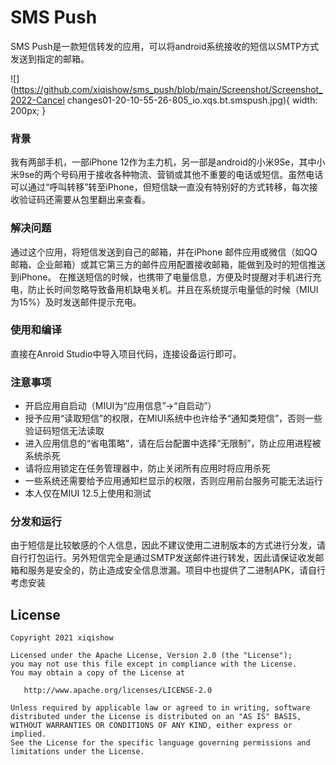 # SMS Push
SMS Push是一款短信转发的应用，可以将android系统接收的短信以SMTP方式发送到指定的邮箱。

![](https://github.com/xiqishow/sms_push/blob/main/Screenshot/Screenshot_2022-Cancel changes01-20-10-55-26-805_io.xqs.bt.smspush.jpg){ width: 200px; }

### 背景
我有两部手机，一部iPhone 12作为主力机，另一部是android的小米9Se，其中小米9se的两个号码用于接收各种物流、营销或其他不重要的电话或短信。虽然电话可以通过“呼叫转移”转至iPhone，但短信缺一直没有特别好的方式转移，每次接收验证码还需要从包里翻出来查看。

### 解决问题
通过这个应用，将短信发送到自己的邮箱，并在iPhone 邮件应用或微信（如QQ邮箱、企业邮箱）或其它第三方的邮件应用配置接收邮箱，能做到及时的短信推送到iPhone。
在推送短信的时候，也携带了电量信息，方便及时提醒对手机进行充电，防止长时间忽略导致备用机缺电关机。并且在系统提示电量低的时候（MIUI为15%）及时发送邮件提示充电。

### 使用和编译
直接在Anroid Studio中导入项目代码，连接设备运行即可。

### 注意事项

* 开启应用自启动（MIUI为“应用信息”->“自启动”）
* 授予应用“读取短信”的权限，在MIUI系统中也许给予“通知类短信”，否则一些验证码短信无法读取
* 进入应用信息的“省电策略”，请在后台配置中选择“无限制”，防止应用进程被系统杀死
* 请将应用锁定在任务管理器中，防止关闭所有应用时将应用杀死
* 一些系统还需要给予应用通知栏显示的权限，否则应用前台服务可能无法运行
* 本人仅在MIUI 12.5上使用和测试

### 分发和运行
由于短信是比较敏感的个人信息，因此不建议使用二进制版本的方式进行分发，请自行打包运行。另外短信完全是通过SMTP发送邮件进行转发，因此请保证收发邮箱和服务是安全的，防止造成安全信息泄漏。项目中也提供了二进制APK，请自行考虑安装

License
-------

    Copyright 2021 xiqishow

    Licensed under the Apache License, Version 2.0 (the "License");
    you may not use this file except in compliance with the License.
    You may obtain a copy of the License at

       http://www.apache.org/licenses/LICENSE-2.0

    Unless required by applicable law or agreed to in writing, software
    distributed under the License is distributed on an "AS IS" BASIS,
    WITHOUT WARRANTIES OR CONDITIONS OF ANY KIND, either express or implied.
    See the License for the specific language governing permissions and
    limitations under the License.
